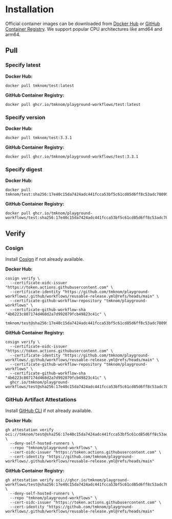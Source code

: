 # Installation

Official container images can be downloaded from [Docker Hub][docker_hub] or [GitHub Container Registry][ghcr].
We support popular CPU architectures like amd64 and arm64.

## Pull

### Specify latest

**Docker Hub:**

```shell
docker pull tmknom/test:latest
```

**GitHub Container Registry:**

```shell
docker pull ghcr.io/tmknom/playground-workflows/test:latest
```

### Specify version

**Docker Hub:**

```shell
docker pull tmknom/test:3.3.1
```

**GitHub Container Registry:**

```shell
docker pull ghcr.io/tmknom/playground-workflows/test:3.3.1
```

### Specify digest

**Docker Hub:**

```shell
docker pull tmknom/test:sha256:17e40c15da7424adc441fcca53bf5c61cd85d6ff8c53adc780994dd27e25da8c
```

**GitHub Container Registry:**

```shell
docker pull ghcr.io/tmknom/playground-workflows/test:sha256:17e40c15da7424adc441fcca53bf5c61cd85d6ff8c53adc780994dd27e25da8c
```

## Verify

### Cosign

Install [Cosign](https://github.com/sigstore/cosign) if not already available.

**Docker Hub:**

```shell
cosign verify \
  --certificate-oidc-issuer "https://token.actions.githubusercontent.com" \
  --certificate-identity "https://github.com/tmknom/playground-workflows/.github/workflows/reusable-release.yml@refs/heads/main" \
  --certificate-github-workflow-repository "tmknom/playground-workflows" \
  --certificate-github-workflow-sha "4b6223c807174d468d2a7d992079fcb49823c41c" \
  tmknom/test@sha256:17e40c15da7424adc441fcca53bf5c61cd85d6ff8c53adc780994dd27e25da8c
```

**GitHub Container Registry:**

```shell
cosign verify \
  --certificate-oidc-issuer "https://token.actions.githubusercontent.com" \
  --certificate-identity "https://github.com/tmknom/playground-workflows/.github/workflows/reusable-release.yml@refs/heads/main" \
  --certificate-github-workflow-repository "tmknom/playground-workflows" \
  --certificate-github-workflow-sha "4b6223c807174d468d2a7d992079fcb49823c41c" \
  ghcr.io/tmknom/playground-workflows/test@sha256:17e40c15da7424adc441fcca53bf5c61cd85d6ff8c53adc780994dd27e25da8c
```

### GitHub Artifact Attestations

Install [GitHub CLI](https://cli.github.com/) if not already available.

**Docker Hub:**

```shell
gh attestation verify oci://tmknom/test@sha256:17e40c15da7424adc441fcca53bf5c61cd85d6ff8c53adc780994dd27e25da8c \
  --deny-self-hosted-runners \
  --repo "tmknom/playground-workflows" \
  --cert-oidc-issuer "https://token.actions.githubusercontent.com" \
  --cert-identity "https://github.com/tmknom/playground-workflows/.github/workflows/reusable-release.yml@refs/heads/main"
```

**GitHub Container Registry:**

```shell
gh attestation verify oci://ghcr.io/tmknom/playground-workflows/test@sha256:17e40c15da7424adc441fcca53bf5c61cd85d6ff8c53adc780994dd27e25da8c \
  --deny-self-hosted-runners \
  --repo "tmknom/playground-workflows" \
  --cert-oidc-issuer "https://token.actions.githubusercontent.com" \
  --cert-identity "https://github.com/tmknom/playground-workflows/.github/workflows/reusable-release.yml@refs/heads/main"
```

[docker_hub]: https://hub.docker.com/r/tmknom/test
[ghcr]: https://github.com/tmknom/playground-workflows/pkgs/container/dockerfiles%2Ftest
